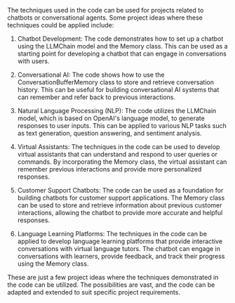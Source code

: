 The techniques used in the code can be used for projects related to chatbots or conversational agents. Some project ideas where these techniques could be applied include:

1. Chatbot Development: The code demonstrates how to set up a chatbot using the LLMChain model and the Memory class. This can be used as a starting point for developing a chatbot that can engage in conversations with users.

2. Conversational AI: The code shows how to use the ConversationBufferMemory class to store and retrieve conversation history. This can be useful for building conversational AI systems that can remember and refer back to previous interactions.

3. Natural Language Processing (NLP): The code utilizes the LLMChain model, which is based on OpenAI's language model, to generate responses to user inputs. This can be applied to various NLP tasks such as text generation, question answering, and sentiment analysis.

4. Virtual Assistants: The techniques in the code can be used to develop virtual assistants that can understand and respond to user queries or commands. By incorporating the Memory class, the virtual assistant can remember previous interactions and provide more personalized responses.

5. Customer Support Chatbots: The code can be used as a foundation for building chatbots for customer support applications. The Memory class can be used to store and retrieve information about previous customer interactions, allowing the chatbot to provide more accurate and helpful responses.

6. Language Learning Platforms: The techniques in the code can be applied to develop language learning platforms that provide interactive conversations with virtual language tutors. The chatbot can engage in conversations with learners, provide feedback, and track their progress using the Memory class.

These are just a few project ideas where the techniques demonstrated in the code can be utilized. The possibilities are vast, and the code can be adapted and extended to suit specific project requirements.